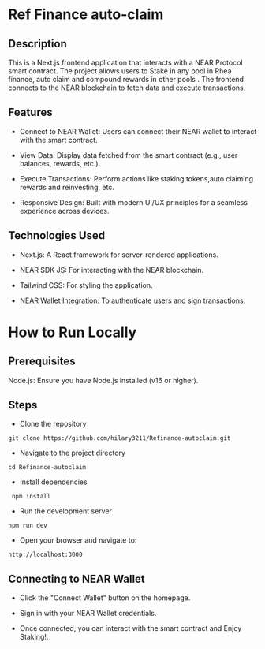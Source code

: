 # Ref Finance auto-claim 

## Description

This is a Next.js frontend application that interacts with a NEAR Protocol smart contract. The project allows users to Stake in any pool in Rhea finance, auto claim and compound rewards in other pools . The frontend connects to the NEAR blockchain to fetch data and execute transactions.


## Features
- Connect to NEAR Wallet: Users can connect their NEAR wallet to interact with the smart contract.

- View Data: Display data fetched from the smart contract (e.g., user balances, rewards, etc.).

- Execute Transactions: Perform actions like  staking tokens,auto claiming rewards and reinvesting, etc.

- Responsive Design: Built with modern UI/UX principles for a seamless experience across devices.

## Technologies Used

- Next.js: A React framework for server-rendered applications.

- NEAR SDK JS: For interacting with the NEAR blockchain.

- Tailwind CSS: For styling the application.

- NEAR Wallet Integration: To authenticate users and sign transactions.


# How to Run Locally

## Prerequisites 

Node.js: Ensure you have Node.js installed (v16 or higher).


## Steps

- Clone the repository 

```
git clone https://github.com/hilary3211/Refinance-autoclaim.git
```
- Navigate to the project directory

```
cd Refinance-autoclaim
```
- Install dependencies
```
 npm install
```
- Run the development server
```
npm run dev
```
- Open your browser and navigate to: 

```
http://localhost:3000
```

## Connecting to NEAR Wallet

- Click the "Connect Wallet" button on the homepage.

- Sign in with your NEAR Wallet credentials.

- Once connected, you can interact with the smart contract and Enjoy Staking!.



